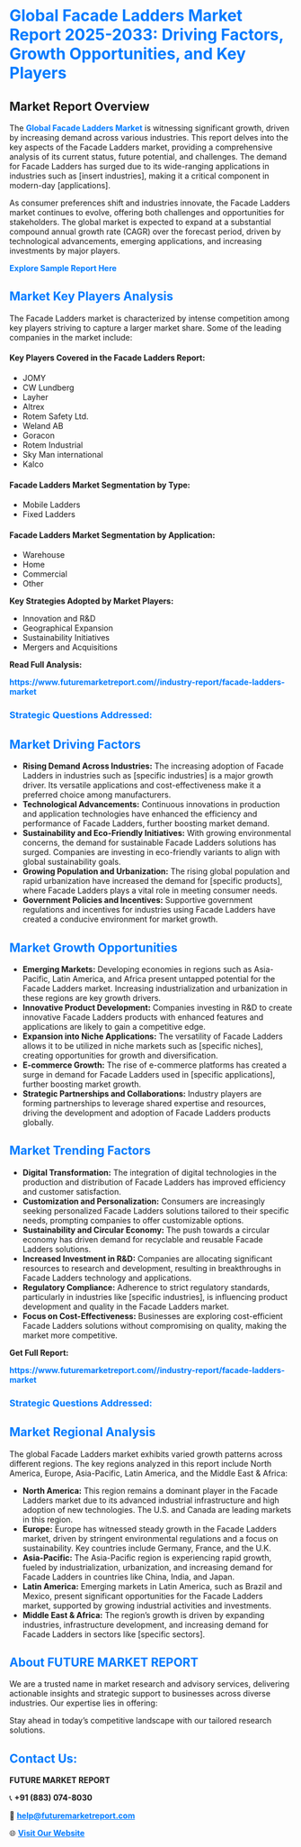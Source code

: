 <h1 style="color: #007BFF;">Global Facade Ladders Market Report 2025-2033: Driving Factors, Growth Opportunities, and Key Players</h1>

<section id="overview">
<h2>Market Report Overview</h2>
<p>The <a href="https://www.futuremarketreport.com//industry-report/facade-ladders-market" style="color: #007BFF; text-decoration: none;"><strong>Global Facade Ladders Market</strong></a> is witnessing significant growth, driven by increasing demand across various industries. This report delves into the key aspects of the Facade Ladders market, providing a comprehensive analysis of its current status, future potential, and challenges. The demand for Facade Ladders has surged due to its wide-ranging applications in industries such as [insert industries], making it a critical component in modern-day [applications].</p>
<p>As consumer preferences shift and industries innovate, the Facade Ladders market continues to evolve, offering both challenges and opportunities for stakeholders. The global market is expected to expand at a substantial compound annual growth rate (CAGR) over the forecast period, driven by technological advancements, emerging applications, and increasing investments by major players.</p>
</section>

<section id="overview">
<p><a href="https://www.futuremarketreport.com//request-sample/reportId=60117" style="color: #007BFF; text-decoration: none;"><strong>Explore Sample Report Here</strong></a></p>
</section>

<section id="key-players">
<h2 style="color: #007BFF;">Market Key Players Analysis</h2>
<p>The Facade Ladders market is characterized by intense competition among key players striving to capture a larger market share. Some of the leading companies in the market include:</p>
<h4>Key Players Covered in the Facade Ladders Report:</h4>
<ul><li>JOMY</li><li>CW Lundberg</li><li>Layher</li><li>Altrex</li><li>Rotem Safety Ltd.</li><li>Weland AB</li><li>Goracon</li><li>Rotem Industrial</li><li>Sky Man international</li><li>Kalco</li></ul>
<h4>Facade Ladders Market Segmentation by Type:</h4>
<ul><li>Mobile Ladders</li><li>Fixed Ladders</li></ul>

<h4>Facade Ladders Market Segmentation by Application:</h4>
<ul><li>Warehouse</li><li>Home</li><li>Commercial</li><li>Other</li></ul>
<p><strong>Key Strategies Adopted by Market Players:</strong></p>
<ul>
<li>Innovation and R&D</li>
<li>Geographical Expansion</li>
<li>Sustainability Initiatives</li>
<li>Mergers and Acquisitions</li>
</ul>
</section>

<section>
<p><strong>Read Full Analysis: </strong></p><a href="https://www.futuremarketreport.com//industry-report/facade-ladders-market" style="color: #007BFF; text-decoration: none;"><strong>https://www.futuremarketreport.com//industry-report/facade-ladders-market</strong></a>
<h3 style="color: #007BFF;">Strategic Questions Addressed:</h3>
</section>

<section id="driving-factors">
<h2 style="color: #007BFF;">Market Driving Factors</h2>
<ul>
<li><strong>Rising Demand Across Industries:</strong> The increasing adoption of Facade Ladders in industries such as [specific industries] is a major growth driver. Its versatile applications and cost-effectiveness make it a preferred choice among manufacturers.</li>
<li><strong>Technological Advancements:</strong> Continuous innovations in production and application technologies have enhanced the efficiency and performance of Facade Ladders, further boosting market demand.</li>
<li><strong>Sustainability and Eco-Friendly Initiatives:</strong> With growing environmental concerns, the demand for sustainable Facade Ladders solutions has surged. Companies are investing in eco-friendly variants to align with global sustainability goals.</li>
<li><strong>Growing Population and Urbanization:</strong> The rising global population and rapid urbanization have increased the demand for [specific products], where Facade Ladders plays a vital role in meeting consumer needs.</li>
<li><strong>Government Policies and Incentives:</strong> Supportive government regulations and incentives for industries using Facade Ladders have created a conducive environment for market growth.</li>
</ul>
</section>

<section id="growth-opportunities">
<h2 style="color: #007BFF;">Market Growth Opportunities</h2>
<ul>
<li><strong>Emerging Markets:</strong> Developing economies in regions such as Asia-Pacific, Latin America, and Africa present untapped potential for the Facade Ladders market. Increasing industrialization and urbanization in these regions are key growth drivers.</li>
<li><strong>Innovative Product Development:</strong> Companies investing in R&D to create innovative Facade Ladders products with enhanced features and applications are likely to gain a competitive edge.</li>
<li><strong>Expansion into Niche Applications:</strong> The versatility of Facade Ladders allows it to be utilized in niche markets such as [specific niches], creating opportunities for growth and diversification.</li>
<li><strong>E-commerce Growth:</strong> The rise of e-commerce platforms has created a surge in demand for Facade Ladders used in [specific applications], further boosting market growth.</li>
<li><strong>Strategic Partnerships and Collaborations:</strong> Industry players are forming partnerships to leverage shared expertise and resources, driving the development and adoption of Facade Ladders products globally.</li>
</ul>
</section>

<section id="trending-factors">
<h2 style="color: #007BFF;">Market Trending Factors</h2>
<ul>
<li><strong>Digital Transformation:</strong> The integration of digital technologies in the production and distribution of Facade Ladders has improved efficiency and customer satisfaction.</li>
<li><strong>Customization and Personalization:</strong> Consumers are increasingly seeking personalized Facade Ladders solutions tailored to their specific needs, prompting companies to offer customizable options.</li>
<li><strong>Sustainability and Circular Economy:</strong> The push towards a circular economy has driven demand for recyclable and reusable Facade Ladders solutions.</li>
<li><strong>Increased Investment in R&D:</strong> Companies are allocating significant resources to research and development, resulting in breakthroughs in Facade Ladders technology and applications.</li>
<li><strong>Regulatory Compliance:</strong> Adherence to strict regulatory standards, particularly in industries like [specific industries], is influencing product development and quality in the Facade Ladders market.</li>
<li><strong>Focus on Cost-Effectiveness:</strong> Businesses are exploring cost-efficient Facade Ladders solutions without compromising on quality, making the market more competitive.</li>
</ul>
</section>

<section>
<p><strong>Get Full Report: </strong></p><a href="https://www.futuremarketreport.com//industry-report/facade-ladders-market" style="color: #007BFF; text-decoration: none;"><strong>https://www.futuremarketreport.com//industry-report/facade-ladders-market</strong></a>
<h3 style="color: #007BFF;">Strategic Questions Addressed:</h3>
</section>


<section id="regional-analysis">
<h2 style="color: #007BFF;">Market Regional Analysis</h2>
<p>The global Facade Ladders market exhibits varied growth patterns across different regions. The key regions analyzed in this report include North America, Europe, Asia-Pacific, Latin America, and the Middle East & Africa:</p>
<ul>
<li><strong>North America:</strong> This region remains a dominant player in the Facade Ladders market due to its advanced industrial infrastructure and high adoption of new technologies. The U.S. and Canada are leading markets in this region.</li>
<li><strong>Europe:</strong> Europe has witnessed steady growth in the Facade Ladders market, driven by stringent environmental regulations and a focus on sustainability. Key countries include Germany, France, and the U.K.</li>
<li><strong>Asia-Pacific:</strong> The Asia-Pacific region is experiencing rapid growth, fueled by industrialization, urbanization, and increasing demand for Facade Ladders in countries like China, India, and Japan.</li>
<li><strong>Latin America:</strong> Emerging markets in Latin America, such as Brazil and Mexico, present significant opportunities for the Facade Ladders market, supported by growing industrial activities and investments.</li>
<li><strong>Middle East & Africa:</strong> The region’s growth is driven by expanding industries, infrastructure development, and increasing demand for Facade Ladders in sectors like [specific sectors].</li>
</ul>
</section>

<footer>
<h2 style="color: #007BFF;">About FUTURE MARKET REPORT</h2>
<p>We are a trusted name in market research and advisory services, delivering actionable insights and strategic support to businesses across diverse industries. Our expertise lies in offering:</p>

<p>Stay ahead in today’s competitive landscape with our tailored research solutions.</p>

<h2 style="color: #007BFF;">Contact Us:</h2>
<p><strong>FUTURE MARKET REPORT</strong></p>
<p>📞 <strong>+91 (883) 074-8030</strong></p>
<p>📧 <strong><a href="mailto:help@futuremarketreport.com" style="color: #007BFF;">help@futuremarketreport.com</a></strong></p>
<p>🌐 <strong><a href="https://www.futuremarketreport.com/" style="color: #007BFF;">Visit Our Website</a></strong></p>
</footer>